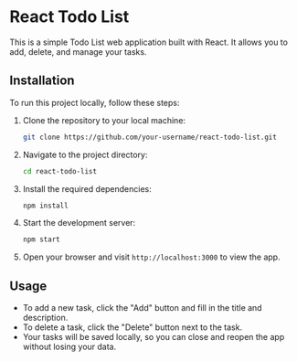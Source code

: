 # React Todo List

This is a simple Todo List web application built with React. It allows you to add, delete, and manage your tasks.

## Installation

To run this project locally, follow these steps:

1. Clone the repository to your local machine:

   ```bash
   git clone https://github.com/your-username/react-todo-list.git
   ```

2. Navigate to the project directory:

   ```bash
   cd react-todo-list
   ```

3. Install the required dependencies:

   ```bash
   npm install
   ```

4. Start the development server:

   ```bash
   npm start
   ```

5. Open your browser and visit `http://localhost:3000` to view the app.

## Usage

- To add a new task, click the "Add" button and fill in the title and description.
- To delete a task, click the "Delete" button next to the task.
- Your tasks will be saved locally, so you can close and reopen the app without losing your data.
